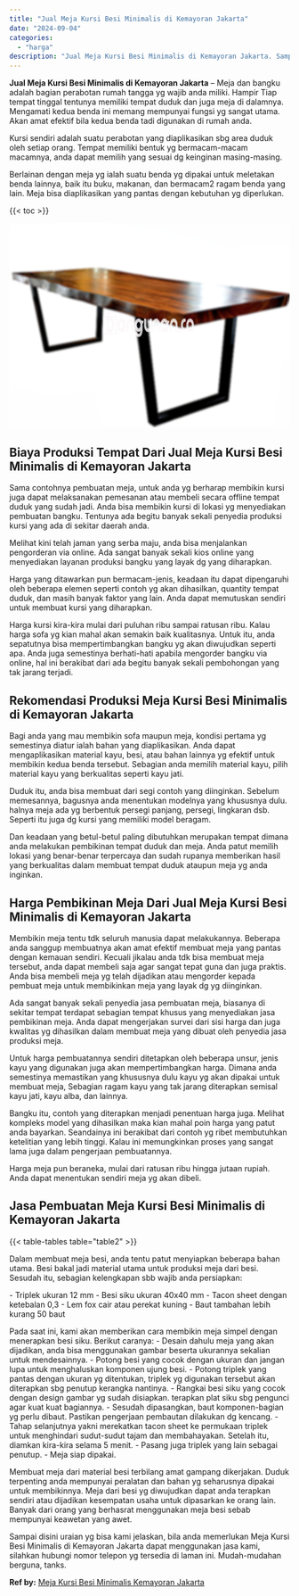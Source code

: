 ```yaml
---
title: "Jual Meja Kursi Besi Minimalis di Kemayoran Jakarta"
date: "2024-09-04"
categories: 
  - "harga"
description: "Jual Meja Kursi Besi Minimalis di Kemayoran Jakarta. Sampai disini uraian yg bisa kami jelaskan, bila anda memerlukan Meja Kursi Besi Minimalis di Kemayoran..."
---
```


**Jual Meja Kursi Besi Minimalis di Kemayoran Jakarta** – Meja dan bangku adalah bagian perabotan rumah tangga yg wajib anda miliki. Hampir Tiap tempat tinggal tentunya memiliki tempat duduk dan juga meja di dalamnya. Mengamati kedua benda ini memang mempunyai fungsi yg sangat utama. Akan amat efektif bila kedua benda tadi digunakan di rumah anda.

Kursi sendiri adalah suatu perabotan yang diaplikasikan sbg area duduk oleh setiap orang. Tempat memiliki bentuk yg bermacam-macam macamnya, anda dapat memilih yang sesuai dg keinginan masing-masing.

Berlainan dengan meja yg ialah suatu benda yg dipakai untuk meletakan benda lainnya, baik itu buku, makanan, dan bermacam2 ragam benda yang lain. Meja bisa diaplikasikan yang pantas dengan kebutuhan yg diperlukan.

{{< toc >}}

![Jual Meja Kursi Besi Minimalis di Kemayoran Jakarta](/images/jual-meja-besi-murah23.png)

## Biaya Produksi Tempat Dari Jual Meja Kursi Besi Minimalis di Kemayoran Jakarta

Sama contohnya pembuatan meja, untuk anda yg berharap membikin kursi juga dapat melaksanakan pemesanan atau membeli secara offline tempat duduk yang sudah jadi. Anda bisa membikin kursi di lokasi yg menyediakan pembuatan bangku. Tentunya ada begitu banyak sekali penyedia produksi kursi yang ada di sekitar daerah anda.

Melihat kini telah jaman yang serba maju, anda bisa menjalankan pengorderan via online. Ada sangat banyak sekali kios online yang menyediakan layanan produksi bangku yang layak dg yang diharapkan.

Harga yang ditawarkan pun bermacam-jenis, keadaan itu dapat dipengaruhi oleh beberapa elemen seperti contoh yg akan dihasilkan, quantity tempat duduk, dan masih banyak faktor yang lain. Anda dapat memutuskan sendiri untuk membuat kursi yang diharapkan.

Harga kursi kira-kira mulai dari puluhan ribu sampai ratusan ribu. Kalau harga sofa yg kian mahal akan semakin baik kualitasnya. Untuk itu, anda sepatutnya bisa mempertimbangkan bangku yg akan diwujudkan seperti apa. Anda juga semestinya berhati-hati apabila mengorder bangku via online, hal ini berakibat dari ada begitu banyak sekali pembohongan yang tak jarang terjadi.

## Rekomendasi Produksi Meja Kursi Besi Minimalis di Kemayoran Jakarta

Bagi anda yang mau membikin sofa maupun meja, kondisi pertama yg semestinya diatur ialah bahan yang diaplikasikan. Anda dapat mengaplikasikan material kayu, besi, atau bahan lainnya yg efektif untuk membikin kedua benda tersebut. Sebagian anda memilih material kayu, pilih material kayu yang berkualitas seperti kayu jati.

Duduk itu, anda bisa membuat dari segi contoh yang diinginkan. Sebelum memesannya, bagusnya anda menentukan modelnya yang khususnya dulu. halnya meja ada yg berbentuk persegi panjang, persegi, lingkaran dsb. Seperti itu juga dg kursi yang memiliki model beragam.

Dan keadaan yang betul-betul paling dibutuhkan merupakan tempat dimana anda melakukan pembikinan tempat duduk dan meja. Anda patut memilih lokasi yang benar-benar terpercaya dan sudah rupanya memberikan hasil yang berkualitas dalam membuat tempat duduk ataupun meja yg anda inginkan.

## Harga Pembikinan Meja Dari Jual Meja Kursi Besi Minimalis di Kemayoran Jakarta

Membikin meja tentu tdk seluruh manusia dapat melakukannya. Beberapa anda sanggup membuatnya akan amat efektif membuat meja yang pantas dengan kemauan sendiri. Kecuali jikalau anda tdk bisa membuat meja tersebut, anda dapat membeli saja agar sangat tepat guna dan juga praktis. Anda bisa membeli meja yg telah dijadikan atau mengorder kepada pembuat meja untuk membikinkan meja yang layak dg yg diinginkan.

Ada sangat banyak sekali penyedia jasa pembuatan meja, biasanya di sekitar tempat terdapat sebagian tempat khusus yang menyediakan jasa pembikinan meja. Anda dapat mengerjakan survei dari sisi harga dan juga kwalitas yg dihasilkan dalam membuat meja yang dibuat oleh penyedia jasa produksi meja.

Untuk harga pembuatannya sendiri ditetapkan oleh beberapa unsur, jenis kayu yang digunakan juga akan mempertimbangkan harga. Dimana anda semestinya memastikan yang khususnya dulu kayu yg akan dipakai untuk membuat meja, Sebagian ragam kayu yang tak jarang diterapkan semisal kayu jati, kayu alba, dan lainnya.

Bangku itu, contoh yang diterapkan menjadi penentuan harga juga. Melihat kompleks model yang dihasilkan maka kian mahal poin harga yang patut anda bayarkan. Seandainya ini berakibat dari contoh yg ribet membutuhkan ketelitian yang lebih tinggi. Kalau ini memungkinkan proses yang sangat lama juga dalam pengerjaan pembuatannya.

Harga meja pun beraneka, mulai dari ratusan ribu hingga jutaan rupiah. Anda dapat menentukan sendiri meja yg akan dibeli.

## Jasa Pembuatan Meja Kursi Besi Minimalis di Kemayoran Jakarta

{{< table-tables table="table2" >}}

Dalam membuat meja besi, anda tentu patut menyiapkan beberapa bahan utama. Besi bakal jadi material utama untuk produksi meja dari besi. Sesudah itu, sebagian kelengkapan sbb wajib anda persiapkan:

\- Triplek ukuran 12 mm - Besi siku ukuran 40x40 mm - Tacon sheet dengan ketebalan 0,3 - Lem fox cair atau perekat kuning - Baut tambahan lebih kurang 50 baut

Pada saat ini, kami akan memberikan cara membikin meja simpel dengan menerapkan besi siku. Berikut caranya: - Desain dahulu meja yang akan dijadikan, anda bisa menggunakan gambar beserta ukurannya sekalian untuk mendesainnya. - Potong besi yang cocok dengan ukuran dan jangan lupa untuk menghaluskan komponen ujung besi. - Potong triplek yang pantas dengan ukuran yg ditentukan, triplek yg digunakan tersebut akan diterapkan sbg penutup kerangka nantinya. - Rangkai besi siku yang cocok dengan design gambar yg sudah disiapkan. terapkan plat siku sbg pengunci agar kuat kuat bagiannya. - Sesudah dipasangkan, baut komponen-bagian yg perlu dibaut. Pastikan pengerjaan pembautan dilakukan dg kencang. - Tahap selanjutnya yakni merekatkan tacon sheet ke permukaan triplek untuk menghindari sudut-sudut tajam dan membahayakan. Setelah itu, diamkan kira-kira selama 5 menit. - Pasang juga triplek yang lain sebagai penutup. - Meja siap dipakai.

Membuat meja dari material besi terbilang amat gampang dikerjakan. Duduk terpenting anda mempunyai peralatan dan bahan yg seharusnya dipakai untuk membikinnya. Meja dari besi yg diwujudkan dapat anda terapkan sendiri atau dijadikan kesempatan usaha untuk dipasarkan ke orang lain. Banyak dari orang yang berhasrat menggunakan meja besi sebab mempunyai keawetan yang awet.

Sampai disini uraian yg bisa kami jelaskan, bila anda memerlukan Meja Kursi Besi Minimalis di Kemayoran Jakarta dapat menggunakan jasa kami, silahkan hubungi nomor telepon yg tersedia di laman ini. Mudah-mudahan berguna, tanks.

**Ref by:** [Meja Kursi Besi Minimalis Kemayoran Jakarta](https://id.wikipedia.org/wiki/Meja)

